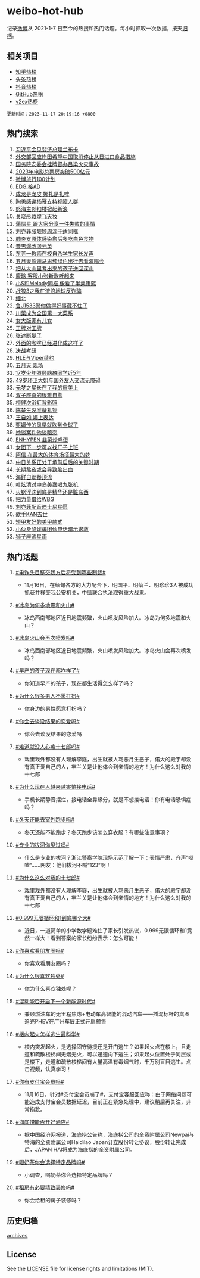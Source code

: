 # weibo-hot-hub

记录[微博](https://www.weibo.com)从 2021-1-7 日至今的热搜和热门话题。每小时抓取一次数据，按天[归档](archives)。

## 相关项目

- [知乎热榜](https://github.com/lonnyzhang423/zhihu-hot-hub)
- [头条热榜](https://github.com/lonnyzhang423/toutiao-hot-hub)
- [抖音热榜](https://github.com/lonnyzhang423/douyin-hot-hub)
- [GitHub热榜](https://github.com/lonnyzhang423/github-hot-hub)
- [v2ex热榜](https://github.com/lonnyzhang423/v2ex-hot-hub)


`更新时间：2023-11-17 20:19:16 +0800`

## 热门搜索

1. [习近平会见斐济总理兰布卡](https://m.weibo.cn/search?containerid=100103type%3D1%26t%3D10%26q%3D%23%E4%B9%A0%E8%BF%91%E5%B9%B3%E4%BC%9A%E8%A7%81%E6%96%90%E6%B5%8E%E6%80%BB%E7%90%86%E5%85%B0%E5%B8%83%E5%8D%A1%23&stream_entry_id=51&isnewpage=1&extparam=seat%3D1%26pos%3D0%26c_type%3D51%26filter_type%3Drealtimehot%26cate%3D10103%26q%3D%2523%25E4%25B9%25A0%25E8%25BF%2591%25E5%25B9%25B3%25E4%25BC%259A%25E8%25A7%2581%25E6%2596%2590%25E6%25B5%258E%25E6%2580%25BB%25E7%2590%2586%25E5%2585%25B0%25E5%25B8%2583%25E5%258D%25A1%2523%26dgr%3D0%26stream_entry_id%3D51%26display_time%3D1700223554%26pre_seqid%3D17002235546630138718)
1. [外交部回应岸田希望中国取消停止从日进口食品措施](https://m.weibo.cn/search?containerid=100103type%3D1%26t%3D10%26q%3D%23%E5%A4%96%E4%BA%A4%E9%83%A8%E5%9B%9E%E5%BA%94%E5%B2%B8%E7%94%B0%E5%B8%8C%E6%9C%9B%E4%B8%AD%E5%9B%BD%E5%8F%96%E6%B6%88%E5%81%9C%E6%AD%A2%E4%BB%8E%E6%97%A5%E8%BF%9B%E5%8F%A3%E9%A3%9F%E5%93%81%E6%8E%AA%E6%96%BD%23&stream_entry_id=31&isnewpage=1&extparam=seat%3D1%26band_rank%3D1%26pos%3D0%26realpos%3D1%26flag%3D2%26filter_type%3Drealtimehot%26c_type%3D31%26lcate%3D5001%26cate%3D5001%26q%3D%2523%25E5%25A4%2596%25E4%25BA%25A4%25E9%2583%25A8%25E5%259B%259E%25E5%25BA%2594%25E5%25B2%25B8%25E7%2594%25B0%25E5%25B8%258C%25E6%259C%259B%25E4%25B8%25AD%25E5%259B%25BD%25E5%258F%2596%25E6%25B6%2588%25E5%2581%259C%25E6%25AD%25A2%25E4%25BB%258E%25E6%2597%25A5%25E8%25BF%259B%25E5%258F%25A3%25E9%25A3%259F%25E5%2593%2581%25E6%258E%25AA%25E6%2596%25BD%2523%26dgr%3D0%26stream_entry_id%3D31%26display_time%3D1700223554%26pre_seqid%3D17002235546630138718)
1. [国务院安委会挂牌督办吕梁火灾事故](https://m.weibo.cn/search?containerid=100103type%3D1%26t%3D10%26q%3D%23%E5%9B%BD%E5%8A%A1%E9%99%A2%E5%AE%89%E5%A7%94%E4%BC%9A%E6%8C%82%E7%89%8C%E7%9D%A3%E5%8A%9E%E5%90%95%E6%A2%81%E7%81%AB%E7%81%BE%E4%BA%8B%E6%95%85%23&stream_entry_id=31&isnewpage=1&extparam=seat%3D1%26band_rank%3D2%26pos%3D1%26realpos%3D2%26flag%3D1%26filter_type%3Drealtimehot%26c_type%3D31%26lcate%3D5001%26cate%3D5001%26q%3D%2523%25E5%259B%25BD%25E5%258A%25A1%25E9%2599%25A2%25E5%25AE%2589%25E5%25A7%2594%25E4%25BC%259A%25E6%258C%2582%25E7%2589%258C%25E7%259D%25A3%25E5%258A%259E%25E5%2590%2595%25E6%25A2%2581%25E7%2581%25AB%25E7%2581%25BE%25E4%25BA%258B%25E6%2595%2585%2523%26dgr%3D0%26stream_entry_id%3D31%26display_time%3D1700223554%26pre_seqid%3D17002235546630138718)
1. [2023年电影总票房突破500亿元](https://m.weibo.cn/search?containerid=100103type%3D1%26t%3D10%26q%3D%232023%E5%B9%B4%E7%94%B5%E5%BD%B1%E6%80%BB%E7%A5%A8%E6%88%BF%E7%AA%81%E7%A0%B4500%E4%BA%BF%E5%85%83%23&stream_entry_id=31&isnewpage=1&extparam=seat%3D1%26band_rank%3D3%26pos%3D2%26realpos%3D3%26flag%3D0%26filter_type%3Drealtimehot%26c_type%3D31%26lcate%3D5001%26cate%3D5001%26q%3D%25232023%25E5%25B9%25B4%25E7%2594%25B5%25E5%25BD%25B1%25E6%2580%25BB%25E7%25A5%25A8%25E6%2588%25BF%25E7%25AA%2581%25E7%25A0%25B4500%25E4%25BA%25BF%25E5%2585%2583%2523%26dgr%3D0%26stream_entry_id%3D31%26display_time%3D1700223554%26pre_seqid%3D17002235546630138718)
1. [微博旅行100计划](https://m.weibo.cn/search?containerid=100103type%3D1%26t%3D10%26q%3D%23%E5%BE%AE%E5%8D%9A%E6%97%85%E8%A1%8C100%E8%AE%A1%E5%88%92%23&stream_entry_id=31&isnewpage=1&extparam=seat%3D1%26adid%3D211927%26band_rank%3D4%26pos%3D3%26is_ad_pos%3D1%26lcate%3D5001%26c_type%3D31%26filter_type%3Drealtimehot%26cate%3D5001%26q%3D%2523%25E5%25BE%25AE%25E5%258D%259A%25E6%2597%2585%25E8%25A1%258C100%25E8%25AE%25A1%25E5%2588%2592%2523%26dgr%3D0%26stream_entry_id%3D31%26display_time%3D1700223554%26pre_seqid%3D17002235546630138718)
1. [EDG 接AD](https://m.weibo.cn/search?containerid=100103type%3D1%26t%3D10%26q%3DEDG+%E6%8E%A5AD&stream_entry_id=31&isnewpage=1&extparam=seat%3D1%26band_rank%3D4%26pos%3D4%26realpos%3D4%26flag%3D1%26filter_type%3Drealtimehot%26c_type%3D31%26lcate%3D5001%26cate%3D5001%26q%3DEDG%2520%25E6%258E%25A5AD%26dgr%3D0%26stream_entry_id%3D31%26display_time%3D1700223554%26pre_seqid%3D17002235546630138718)
1. [成龙是龙皮 娜扎是扎啤](https://m.weibo.cn/search?containerid=100103type%3D1%26t%3D10%26q%3D%E6%88%90%E9%BE%99%E6%98%AF%E9%BE%99%E7%9A%AE+%E5%A8%9C%E6%89%8E%E6%98%AF%E6%89%8E%E5%95%A4&stream_entry_id=31&isnewpage=1&extparam=seat%3D1%26band_rank%3D5%26pos%3D5%26realpos%3D5%26flag%3D1%26filter_type%3Drealtimehot%26c_type%3D31%26lcate%3D5001%26cate%3D5001%26q%3D%25E6%2588%2590%25E9%25BE%2599%25E6%2598%25AF%25E9%25BE%2599%25E7%259A%25AE%2520%25E5%25A8%259C%25E6%2589%258E%25E6%2598%25AF%25E6%2589%258E%25E5%2595%25A4%26dgr%3D0%26stream_entry_id%3D31%26display_time%3D1700223554%26pre_seqid%3D17002235546630138718)
1. [陶勇感谢杨幂支持视障人群](https://m.weibo.cn/search?containerid=100103type%3D1%26t%3D10%26q%3D%23%E9%99%B6%E5%8B%87%E6%84%9F%E8%B0%A2%E6%9D%A8%E5%B9%82%E6%94%AF%E6%8C%81%E8%A7%86%E9%9A%9C%E4%BA%BA%E7%BE%A4%23&stream_entry_id=31&isnewpage=1&extparam=seat%3D1%26band_rank%3D6%26pos%3D6%26realpos%3D6%26flag%3D1%26filter_type%3Drealtimehot%26c_type%3D31%26lcate%3D5001%26cate%3D5001%26q%3D%2523%25E9%2599%25B6%25E5%258B%2587%25E6%2584%259F%25E8%25B0%25A2%25E6%259D%25A8%25E5%25B9%2582%25E6%2594%25AF%25E6%258C%2581%25E8%25A7%2586%25E9%259A%259C%25E4%25BA%25BA%25E7%25BE%25A4%2523%26dgr%3D0%26stream_entry_id%3D31%26display_time%3D1700223554%26pre_seqid%3D17002235546630138718)
1. [怒海主创扫楼掀起新浪](https://m.weibo.cn/search?containerid=100103type%3D1%26t%3D10%26q%3D%23%E6%80%92%E6%B5%B7%E4%B8%BB%E5%88%9B%E6%89%AB%E6%A5%BC%E6%8E%80%E8%B5%B7%E6%96%B0%E6%B5%AA%23&stream_entry_id=31&isnewpage=1&extparam=seat%3D1%26adid%3D211814%26band_rank%3D7%26pos%3D7%26is_ad_pos%3D1%26lcate%3D5001%26c_type%3D31%26filter_type%3Drealtimehot%26cate%3D5001%26q%3D%2523%25E6%2580%2592%25E6%25B5%25B7%25E4%25B8%25BB%25E5%2588%259B%25E6%2589%25AB%25E6%25A5%25BC%25E6%258E%2580%25E8%25B5%25B7%25E6%2596%25B0%25E6%25B5%25AA%2523%26dgr%3D0%26stream_entry_id%3D31%26display_time%3D1700223554%26pre_seqid%3D17002235546630138718)
1. [关晓彤敦煌飞天妆](https://m.weibo.cn/search?containerid=100103type%3D1%26t%3D10%26q%3D%23%E5%85%B3%E6%99%93%E5%BD%A4%E6%95%A6%E7%85%8C%E9%A3%9E%E5%A4%A9%E5%A6%86%23&stream_entry_id=31&isnewpage=1&extparam=seat%3D1%26band_rank%3D7%26pos%3D8%26realpos%3D7%26flag%3D1%26filter_type%3Drealtimehot%26c_type%3D31%26lcate%3D5001%26cate%3D5001%26q%3D%2523%25E5%2585%25B3%25E6%2599%2593%25E5%25BD%25A4%25E6%2595%25A6%25E7%2585%258C%25E9%25A3%259E%25E5%25A4%25A9%25E5%25A6%2586%2523%26dgr%3D0%26stream_entry_id%3D31%26display_time%3D1700223554%26pre_seqid%3D17002235546630138718)
1. [蒲熠星 跟大家分享一件失败的事情](https://m.weibo.cn/search?containerid=100103type%3D1%26t%3D10%26q%3D%E8%92%B2%E7%86%A0%E6%98%9F+%E8%B7%9F%E5%A4%A7%E5%AE%B6%E5%88%86%E4%BA%AB%E4%B8%80%E4%BB%B6%E5%A4%B1%E8%B4%A5%E7%9A%84%E4%BA%8B%E6%83%85&stream_entry_id=31&isnewpage=1&extparam=seat%3D1%26band_rank%3D8%26pos%3D9%26realpos%3D8%26flag%3D0%26filter_type%3Drealtimehot%26c_type%3D31%26lcate%3D5001%26cate%3D5001%26q%3D%25E8%2592%25B2%25E7%2586%25A0%25E6%2598%259F%2520%25E8%25B7%259F%25E5%25A4%25A7%25E5%25AE%25B6%25E5%2588%2586%25E4%25BA%25AB%25E4%25B8%2580%25E4%25BB%25B6%25E5%25A4%25B1%25E8%25B4%25A5%25E7%259A%2584%25E4%25BA%258B%25E6%2583%2585%26dgr%3D0%26stream_entry_id%3D31%26display_time%3D1700223554%26pre_seqid%3D17002235546630138718)
1. [刘亦菲张靓颖周深于适同框](https://m.weibo.cn/search?containerid=100103type%3D1%26t%3D10%26q%3D%23%E5%88%98%E4%BA%A6%E8%8F%B2%E5%BC%A0%E9%9D%93%E9%A2%96%E5%91%A8%E6%B7%B1%E4%BA%8E%E9%80%82%E5%90%8C%E6%A1%86%23&stream_entry_id=31&isnewpage=1&extparam=seat%3D1%26band_rank%3D9%26pos%3D10%26realpos%3D9%26flag%3D1%26filter_type%3Drealtimehot%26c_type%3D31%26lcate%3D5001%26cate%3D5001%26q%3D%2523%25E5%2588%2598%25E4%25BA%25A6%25E8%258F%25B2%25E5%25BC%25A0%25E9%259D%2593%25E9%25A2%2596%25E5%2591%25A8%25E6%25B7%25B1%25E4%25BA%258E%25E9%2580%2582%25E5%2590%258C%25E6%25A1%2586%2523%26dgr%3D0%26stream_entry_id%3D31%26display_time%3D1700223554%26pre_seqid%3D17002235546630138718)
1. [肺炎支原体感染愈后多吃白色食物](https://m.weibo.cn/search?containerid=100103type%3D1%26t%3D10%26q%3D%23%E8%82%BA%E7%82%8E%E6%94%AF%E5%8E%9F%E4%BD%93%E6%84%9F%E6%9F%93%E6%84%88%E5%90%8E%E5%A4%9A%E5%90%83%E7%99%BD%E8%89%B2%E9%A3%9F%E7%89%A9%23&stream_entry_id=31&isnewpage=1&extparam=seat%3D1%26band_rank%3D10%26pos%3D11%26realpos%3D10%26flag%3D0%26filter_type%3Drealtimehot%26c_type%3D31%26lcate%3D5001%26cate%3D5001%26q%3D%2523%25E8%2582%25BA%25E7%2582%258E%25E6%2594%25AF%25E5%258E%259F%25E4%25BD%2593%25E6%2584%259F%25E6%259F%2593%25E6%2584%2588%25E5%2590%258E%25E5%25A4%259A%25E5%2590%2583%25E7%2599%25BD%25E8%2589%25B2%25E9%25A3%259F%25E7%2589%25A9%2523%26dgr%3D0%26stream_entry_id%3D31%26display_time%3D1700223554%26pre_seqid%3D17002235546630138718)
1. [普男爆改张元英](https://m.weibo.cn/search?containerid=100103type%3D1%26t%3D10%26q%3D%23%E6%99%AE%E7%94%B7%E7%88%86%E6%94%B9%E5%BC%A0%E5%85%83%E8%8B%B1%23&stream_entry_id=31&isnewpage=1&extparam=seat%3D1%26band_rank%3D11%26pos%3D12%26realpos%3D11%26flag%3D1%26filter_type%3Drealtimehot%26c_type%3D31%26lcate%3D5001%26cate%3D5001%26q%3D%2523%25E6%2599%25AE%25E7%2594%25B7%25E7%2588%2586%25E6%2594%25B9%25E5%25BC%25A0%25E5%2585%2583%25E8%258B%25B1%2523%26dgr%3D0%26stream_entry_id%3D31%26display_time%3D1700223554%26pre_seqid%3D17002235546630138718)
1. [东莞一教师在校自杀学生家长发声](https://m.weibo.cn/search?containerid=100103type%3D1%26t%3D10%26q%3D%23%E4%B8%9C%E8%8E%9E%E4%B8%80%E6%95%99%E5%B8%88%E5%9C%A8%E6%A0%A1%E8%87%AA%E6%9D%80%E5%AD%A6%E7%94%9F%E5%AE%B6%E9%95%BF%E5%8F%91%E5%A3%B0%23&stream_entry_id=31&isnewpage=1&extparam=seat%3D1%26band_rank%3D12%26pos%3D13%26realpos%3D12%26flag%3D1%26filter_type%3Drealtimehot%26c_type%3D31%26lcate%3D5001%26cate%3D5001%26q%3D%2523%25E4%25B8%259C%25E8%258E%259E%25E4%25B8%2580%25E6%2595%2599%25E5%25B8%2588%25E5%259C%25A8%25E6%25A0%25A1%25E8%2587%25AA%25E6%259D%2580%25E5%25AD%25A6%25E7%2594%259F%25E5%25AE%25B6%25E9%2595%25BF%25E5%258F%2591%25E5%25A3%25B0%2523%26dgr%3D0%26stream_entry_id%3D31%26display_time%3D1700223554%26pre_seqid%3D17002235546630138718)
1. [五月天感谢马思纯绿色出行去看演唱会](https://m.weibo.cn/search?containerid=100103type%3D1%26t%3D10%26q%3D%23%E4%BA%94%E6%9C%88%E5%A4%A9%E6%84%9F%E8%B0%A2%E9%A9%AC%E6%80%9D%E7%BA%AF%E7%BB%BF%E8%89%B2%E5%87%BA%E8%A1%8C%E5%8E%BB%E7%9C%8B%E6%BC%94%E5%94%B1%E4%BC%9A%23&stream_entry_id=31&isnewpage=1&extparam=seat%3D1%26band_rank%3D13%26pos%3D14%26realpos%3D13%26flag%3D1%26filter_type%3Drealtimehot%26c_type%3D31%26lcate%3D5001%26cate%3D5001%26q%3D%2523%25E4%25BA%2594%25E6%259C%2588%25E5%25A4%25A9%25E6%2584%259F%25E8%25B0%25A2%25E9%25A9%25AC%25E6%2580%259D%25E7%25BA%25AF%25E7%25BB%25BF%25E8%2589%25B2%25E5%2587%25BA%25E8%25A1%258C%25E5%258E%25BB%25E7%259C%258B%25E6%25BC%2594%25E5%2594%25B1%25E4%25BC%259A%2523%26dgr%3D0%26stream_entry_id%3D31%26display_time%3D1700223554%26pre_seqid%3D17002235546630138718)
1. [把从大山里考出来的孩子送回深山](https://m.weibo.cn/search?containerid=100103type%3D1%26t%3D10%26q%3D%E6%8A%8A%E4%BB%8E%E5%A4%A7%E5%B1%B1%E9%87%8C%E8%80%83%E5%87%BA%E6%9D%A5%E7%9A%84%E5%AD%A9%E5%AD%90%E9%80%81%E5%9B%9E%E6%B7%B1%E5%B1%B1&stream_entry_id=31&isnewpage=1&extparam=seat%3D1%26band_rank%3D14%26pos%3D15%26realpos%3D14%26flag%3D1%26filter_type%3Drealtimehot%26c_type%3D31%26lcate%3D5001%26cate%3D5001%26q%3D%25E6%258A%258A%25E4%25BB%258E%25E5%25A4%25A7%25E5%25B1%25B1%25E9%2587%258C%25E8%2580%2583%25E5%2587%25BA%25E6%259D%25A5%25E7%259A%2584%25E5%25AD%25A9%25E5%25AD%2590%25E9%2580%2581%25E5%259B%259E%25E6%25B7%25B1%25E5%25B1%25B1%26dgr%3D0%26stream_entry_id%3D31%26display_time%3D1700223554%26pre_seqid%3D17002235546630138718)
1. [鹿晗 客服小张新歌听起来](https://m.weibo.cn/search?containerid=100103type%3D1%26t%3D10%26q%3D%E9%B9%BF%E6%99%97+%E5%AE%A2%E6%9C%8D%E5%B0%8F%E5%BC%A0%E6%96%B0%E6%AD%8C%E5%90%AC%E8%B5%B7%E6%9D%A5&stream_entry_id=31&isnewpage=1&extparam=seat%3D1%26band_rank%3D15%26pos%3D16%26realpos%3D15%26flag%3D1%26filter_type%3Drealtimehot%26c_type%3D31%26lcate%3D5001%26cate%3D5001%26q%3D%25E9%25B9%25BF%25E6%2599%2597%2520%25E5%25AE%25A2%25E6%259C%258D%25E5%25B0%258F%25E5%25BC%25A0%25E6%2596%25B0%25E6%25AD%258C%25E5%2590%25AC%25E8%25B5%25B7%25E6%259D%25A5%26dgr%3D0%26stream_entry_id%3D31%26display_time%3D1700223554%26pre_seqid%3D17002235546630138718)
1. [小S和Melody同框 像看了半集康熙](https://m.weibo.cn/search?containerid=100103type%3D1%26t%3D10%26q%3D%E5%B0%8FS%E5%92%8CMelody%E5%90%8C%E6%A1%86+%E5%83%8F%E7%9C%8B%E4%BA%86%E5%8D%8A%E9%9B%86%E5%BA%B7%E7%86%99&stream_entry_id=31&isnewpage=1&extparam=seat%3D1%26band_rank%3D16%26pos%3D17%26realpos%3D16%26flag%3D2%26filter_type%3Drealtimehot%26c_type%3D31%26lcate%3D5001%26cate%3D5001%26q%3D%25E5%25B0%258FS%25E5%2592%258CMelody%25E5%2590%258C%25E6%25A1%2586%2520%25E5%2583%258F%25E7%259C%258B%25E4%25BA%2586%25E5%258D%258A%25E9%259B%2586%25E5%25BA%25B7%25E7%2586%2599%26dgr%3D0%26stream_entry_id%3D31%26display_time%3D1700223554%26pre_seqid%3D17002235546630138718)
1. [战狼3之我在流浪地球反诈骗](https://m.weibo.cn/search?containerid=100103type%3D1%26t%3D10%26q%3D%E6%88%98%E7%8B%BC3%E4%B9%8B%E6%88%91%E5%9C%A8%E6%B5%81%E6%B5%AA%E5%9C%B0%E7%90%83%E5%8F%8D%E8%AF%88%E9%AA%97&stream_entry_id=31&isnewpage=1&extparam=seat%3D1%26band_rank%3D17%26pos%3D18%26realpos%3D17%26flag%3D1%26filter_type%3Drealtimehot%26c_type%3D31%26lcate%3D5001%26cate%3D5001%26q%3D%25E6%2588%2598%25E7%258B%25BC3%25E4%25B9%258B%25E6%2588%2591%25E5%259C%25A8%25E6%25B5%2581%25E6%25B5%25AA%25E5%259C%25B0%25E7%2590%2583%25E5%258F%258D%25E8%25AF%2588%25E9%25AA%2597%26dgr%3D0%26stream_entry_id%3D31%26display_time%3D1700223554%26pre_seqid%3D17002235546630138718)
1. [缅北](https://m.weibo.cn/search?containerid=100103type%3D1%26t%3D10%26q%3D%E7%BC%85%E5%8C%97&stream_entry_id=31&isnewpage=1&extparam=seat%3D1%26band_rank%3D18%26pos%3D19%26realpos%3D18%26flag%3D1%26filter_type%3Drealtimehot%26c_type%3D31%26lcate%3D5001%26cate%3D5001%26q%3D%25E7%25BC%2585%25E5%258C%2597%26dgr%3D0%26stream_entry_id%3D31%26display_time%3D1700223554%26pre_seqid%3D17002235546630138718)
1. [鲁J1533警你做得好事藏不住了](https://m.weibo.cn/search?containerid=100103type%3D1%26t%3D10%26q%3D%23%E9%B2%81J1533%E8%AD%A6%E4%BD%A0%E5%81%9A%E5%BE%97%E5%A5%BD%E4%BA%8B%E8%97%8F%E4%B8%8D%E4%BD%8F%E4%BA%86%23&stream_entry_id=31&isnewpage=1&extparam=seat%3D1%26band_rank%3D19%26pos%3D20%26realpos%3D19%26flag%3D32768%26filter_type%3Drealtimehot%26c_type%3D31%26lcate%3D5001%26cate%3D5001%26q%3D%2523%25E9%25B2%2581J1533%25E8%25AD%25A6%25E4%25BD%25A0%25E5%2581%259A%25E5%25BE%2597%25E5%25A5%25BD%25E4%25BA%258B%25E8%2597%258F%25E4%25B8%258D%25E4%25BD%258F%25E4%25BA%2586%2523%26dgr%3D0%26stream_entry_id%3D31%26display_time%3D1700223554%26pre_seqid%3D17002235546630138718)
1. [川菜成为全国第一大菜系](https://m.weibo.cn/search?containerid=100103type%3D1%26t%3D10%26q%3D%23%E5%B7%9D%E8%8F%9C%E6%88%90%E4%B8%BA%E5%85%A8%E5%9B%BD%E7%AC%AC%E4%B8%80%E5%A4%A7%E8%8F%9C%E7%B3%BB%23&stream_entry_id=31&isnewpage=1&extparam=seat%3D1%26band_rank%3D20%26pos%3D21%26realpos%3D20%26flag%3D0%26filter_type%3Drealtimehot%26c_type%3D31%26lcate%3D5001%26cate%3D5001%26q%3D%2523%25E5%25B7%259D%25E8%258F%259C%25E6%2588%2590%25E4%25B8%25BA%25E5%2585%25A8%25E5%259B%25BD%25E7%25AC%25AC%25E4%25B8%2580%25E5%25A4%25A7%25E8%258F%259C%25E7%25B3%25BB%2523%26dgr%3D0%26stream_entry_id%3D31%26display_time%3D1700223554%26pre_seqid%3D17002235546630138718)
1. [女大版家有儿女](https://m.weibo.cn/search?containerid=100103type%3D1%26t%3D10%26q%3D%23%E5%A5%B3%E5%A4%A7%E7%89%88%E5%AE%B6%E6%9C%89%E5%84%BF%E5%A5%B3%23&stream_entry_id=31&isnewpage=1&extparam=seat%3D1%26band_rank%3D21%26pos%3D22%26realpos%3D21%26flag%3D0%26filter_type%3Drealtimehot%26c_type%3D31%26lcate%3D5001%26cate%3D5001%26q%3D%2523%25E5%25A5%25B3%25E5%25A4%25A7%25E7%2589%2588%25E5%25AE%25B6%25E6%259C%2589%25E5%2584%25BF%25E5%25A5%25B3%2523%26dgr%3D0%26stream_entry_id%3D31%26display_time%3D1700223554%26pre_seqid%3D17002235546630138718)
1. [王牌对王牌](https://m.weibo.cn/search?containerid=100103type%3D1%26t%3D10%26q%3D%E7%8E%8B%E7%89%8C%E5%AF%B9%E7%8E%8B%E7%89%8C&stream_entry_id=31&isnewpage=1&extparam=seat%3D1%26band_rank%3D22%26pos%3D23%26realpos%3D22%26flag%3D1%26filter_type%3Drealtimehot%26c_type%3D31%26lcate%3D5001%26cate%3D5001%26q%3D%25E7%258E%258B%25E7%2589%258C%25E5%25AF%25B9%25E7%258E%258B%25E7%2589%258C%26dgr%3D0%26stream_entry_id%3D31%26display_time%3D1700223554%26pre_seqid%3D17002235546630138718)
1. [张遮断腿了](https://m.weibo.cn/search?containerid=100103type%3D1%26t%3D10%26q%3D%23%E5%BC%A0%E9%81%AE%E6%96%AD%E8%85%BF%E4%BA%86%23&stream_entry_id=31&isnewpage=1&extparam=seat%3D1%26band_rank%3D23%26pos%3D24%26realpos%3D23%26flag%3D0%26filter_type%3Drealtimehot%26c_type%3D31%26lcate%3D5001%26cate%3D5001%26q%3D%2523%25E5%25BC%25A0%25E9%2581%25AE%25E6%2596%25AD%25E8%2585%25BF%25E4%25BA%2586%2523%26dgr%3D0%26stream_entry_id%3D31%26display_time%3D1700223554%26pre_seqid%3D17002235546630138718)
1. [外面的咖啡已经进化成这样了](https://m.weibo.cn/search?containerid=100103type%3D1%26t%3D10%26q%3D%23%E5%A4%96%E9%9D%A2%E7%9A%84%E5%92%96%E5%95%A1%E5%B7%B2%E7%BB%8F%E8%BF%9B%E5%8C%96%E6%88%90%E8%BF%99%E6%A0%B7%E4%BA%86%23&stream_entry_id=31&isnewpage=1&extparam=seat%3D1%26band_rank%3D24%26pos%3D25%26realpos%3D24%26flag%3D1%26filter_type%3Drealtimehot%26c_type%3D31%26lcate%3D5001%26cate%3D5001%26q%3D%2523%25E5%25A4%2596%25E9%259D%25A2%25E7%259A%2584%25E5%2592%2596%25E5%2595%25A1%25E5%25B7%25B2%25E7%25BB%258F%25E8%25BF%259B%25E5%258C%2596%25E6%2588%2590%25E8%25BF%2599%25E6%25A0%25B7%25E4%25BA%2586%2523%26dgr%3D0%26stream_entry_id%3D31%26display_time%3D1700223554%26pre_seqid%3D17002235546630138718)
1. [决战考研](https://m.weibo.cn/search?containerid=100103type%3D1%26t%3D10%26q%3D%E5%86%B3%E6%88%98%E8%80%83%E7%A0%94&stream_entry_id=31&isnewpage=1&extparam=seat%3D1%26band_rank%3D25%26pos%3D26%26realpos%3D25%26flag%3D1%26filter_type%3Drealtimehot%26c_type%3D31%26lcate%3D5001%26cate%3D5001%26q%3D%25E5%2586%25B3%25E6%2588%2598%25E8%2580%2583%25E7%25A0%2594%26dgr%3D0%26stream_entry_id%3D31%26display_time%3D1700223554%26pre_seqid%3D17002235546630138718)
1. [HLE与Viper续约](https://m.weibo.cn/search?containerid=100103type%3D1%26t%3D10%26q%3D%23HLE%E4%B8%8EViper%E7%BB%AD%E7%BA%A6%23&stream_entry_id=31&isnewpage=1&extparam=seat%3D1%26band_rank%3D26%26pos%3D27%26realpos%3D26%26flag%3D1%26filter_type%3Drealtimehot%26c_type%3D31%26lcate%3D5001%26cate%3D5001%26q%3D%2523HLE%25E4%25B8%258EViper%25E7%25BB%25AD%25E7%25BA%25A6%2523%26dgr%3D0%26stream_entry_id%3D31%26display_time%3D1700223554%26pre_seqid%3D17002235546630138718)
1. [五月天 现场](https://m.weibo.cn/search?containerid=100103type%3D1%26t%3D10%26q%3D%E4%BA%94%E6%9C%88%E5%A4%A9+%E7%8E%B0%E5%9C%BA&stream_entry_id=31&isnewpage=1&extparam=seat%3D1%26band_rank%3D27%26pos%3D28%26realpos%3D27%26flag%3D1%26filter_type%3Drealtimehot%26c_type%3D31%26lcate%3D5001%26cate%3D5001%26q%3D%25E4%25BA%2594%25E6%259C%2588%25E5%25A4%25A9%2520%25E7%258E%25B0%25E5%259C%25BA%26dgr%3D0%26stream_entry_id%3D31%26display_time%3D1700223554%26pre_seqid%3D17002235546630138718)
1. [17岁少年照顾脑瘫同学近5年](https://m.weibo.cn/search?containerid=100103type%3D1%26t%3D10%26q%3D%2317%E5%B2%81%E5%B0%91%E5%B9%B4%E7%85%A7%E9%A1%BE%E8%84%91%E7%98%AB%E5%90%8C%E5%AD%A6%E8%BF%915%E5%B9%B4%23&stream_entry_id=31&isnewpage=1&extparam=seat%3D1%26band_rank%3D28%26pos%3D29%26realpos%3D28%26flag%3D32768%26filter_type%3Drealtimehot%26c_type%3D31%26lcate%3D5001%26cate%3D5001%26q%3D%252317%25E5%25B2%2581%25E5%25B0%2591%25E5%25B9%25B4%25E7%2585%25A7%25E9%25A1%25BE%25E8%2584%2591%25E7%2598%25AB%25E5%2590%258C%25E5%25AD%25A6%25E8%25BF%25915%25E5%25B9%25B4%2523%26dgr%3D0%26stream_entry_id%3D31%26display_time%3D1700223554%26pre_seqid%3D17002235546630138718)
1. [49岁环卫大姐与国外友人交流无障碍](https://m.weibo.cn/search?containerid=100103type%3D1%26t%3D10%26q%3D%2349%E5%B2%81%E7%8E%AF%E5%8D%AB%E5%A4%A7%E5%A7%90%E4%B8%8E%E5%9B%BD%E5%A4%96%E5%8F%8B%E4%BA%BA%E4%BA%A4%E6%B5%81%E6%97%A0%E9%9A%9C%E7%A2%8D%23&stream_entry_id=31&isnewpage=1&extparam=seat%3D1%26band_rank%3D29%26pos%3D30%26realpos%3D29%26flag%3D32768%26filter_type%3Drealtimehot%26c_type%3D31%26lcate%3D5001%26cate%3D5001%26q%3D%252349%25E5%25B2%2581%25E7%258E%25AF%25E5%258D%25AB%25E5%25A4%25A7%25E5%25A7%2590%25E4%25B8%258E%25E5%259B%25BD%25E5%25A4%2596%25E5%258F%258B%25E4%25BA%25BA%25E4%25BA%25A4%25E6%25B5%2581%25E6%2597%25A0%25E9%259A%259C%25E7%25A2%258D%2523%26dgr%3D0%26stream_entry_id%3D31%26display_time%3D1700223554%26pre_seqid%3D17002235546630138718)
1. [元梦之星长在了我的审美上](https://m.weibo.cn/search?containerid=100103type%3D1%26t%3D10%26q%3D%23%E5%85%83%E6%A2%A6%E4%B9%8B%E6%98%9F%E9%95%BF%E5%9C%A8%E4%BA%86%E6%88%91%E7%9A%84%E5%AE%A1%E7%BE%8E%E4%B8%8A%23&stream_entry_id=31&isnewpage=1&extparam=seat%3D1%26adid%3D211945%26band_rank%3D30%26pos%3D31%26realpos%3D30%26flag%3D0%26filter_type%3Drealtimehot%26c_type%3D31%26lcate%3D5001%26cate%3D5001%26q%3D%2523%25E5%2585%2583%25E6%25A2%25A6%25E4%25B9%258B%25E6%2598%259F%25E9%2595%25BF%25E5%259C%25A8%25E4%25BA%2586%25E6%2588%2591%25E7%259A%2584%25E5%25AE%25A1%25E7%25BE%258E%25E4%25B8%258A%2523%26dgr%3D0%26stream_entry_id%3D31%26display_time%3D1700223554%26pre_seqid%3D17002235546630138718)
1. [双子座真的很难自愈](https://m.weibo.cn/search?containerid=100103type%3D1%26t%3D10%26q%3D%E5%8F%8C%E5%AD%90%E5%BA%A7%E7%9C%9F%E7%9A%84%E5%BE%88%E9%9A%BE%E8%87%AA%E6%84%88&stream_entry_id=31&isnewpage=1&extparam=seat%3D1%26band_rank%3D31%26pos%3D32%26realpos%3D31%26flag%3D1%26filter_type%3Drealtimehot%26c_type%3D31%26lcate%3D5001%26cate%3D5001%26q%3D%25E5%258F%258C%25E5%25AD%2590%25E5%25BA%25A7%25E7%259C%259F%25E7%259A%2584%25E5%25BE%2588%25E9%259A%25BE%25E8%2587%25AA%25E6%2584%2588%26dgr%3D0%26stream_entry_id%3D31%26display_time%3D1700223554%26pre_seqid%3D17002235546630138718)
1. [檀健次浴缸背影照](https://m.weibo.cn/search?containerid=100103type%3D1%26t%3D10%26q%3D%23%E6%AA%80%E5%81%A5%E6%AC%A1%E6%B5%B4%E7%BC%B8%E8%83%8C%E5%BD%B1%E7%85%A7%23&stream_entry_id=31&isnewpage=1&extparam=seat%3D1%26band_rank%3D32%26pos%3D33%26realpos%3D32%26flag%3D1%26filter_type%3Drealtimehot%26c_type%3D31%26lcate%3D5001%26cate%3D5001%26q%3D%2523%25E6%25AA%2580%25E5%2581%25A5%25E6%25AC%25A1%25E6%25B5%25B4%25E7%25BC%25B8%25E8%2583%258C%25E5%25BD%25B1%25E7%2585%25A7%2523%26dgr%3D0%26stream_entry_id%3D31%26display_time%3D1700223554%26pre_seqid%3D17002235546630138718)
1. [陈楚生没准备礼物](https://m.weibo.cn/search?containerid=100103type%3D1%26t%3D10%26q%3D%23%E9%99%88%E6%A5%9A%E7%94%9F%E6%B2%A1%E5%87%86%E5%A4%87%E7%A4%BC%E7%89%A9%23&stream_entry_id=31&isnewpage=1&extparam=seat%3D1%26band_rank%3D33%26pos%3D34%26realpos%3D33%26flag%3D1%26filter_type%3Drealtimehot%26c_type%3D31%26lcate%3D5001%26cate%3D5001%26q%3D%2523%25E9%2599%2588%25E6%25A5%259A%25E7%2594%259F%25E6%25B2%25A1%25E5%2587%2586%25E5%25A4%2587%25E7%25A4%25BC%25E7%2589%25A9%2523%26dgr%3D0%26stream_entry_id%3D31%26display_time%3D1700223554%26pre_seqid%3D17002235546630138718)
1. [王自如 媚上表达](https://m.weibo.cn/search?containerid=100103type%3D1%26t%3D10%26q%3D%E7%8E%8B%E8%87%AA%E5%A6%82+%E5%AA%9A%E4%B8%8A%E8%A1%A8%E8%BE%BE&stream_entry_id=31&isnewpage=1&extparam=seat%3D1%26band_rank%3D34%26pos%3D35%26realpos%3D34%26flag%3D1%26filter_type%3Drealtimehot%26c_type%3D31%26lcate%3D5001%26cate%3D5001%26q%3D%25E7%258E%258B%25E8%2587%25AA%25E5%25A6%2582%2520%25E5%25AA%259A%25E4%25B8%258A%25E8%25A1%25A8%25E8%25BE%25BE%26dgr%3D0%26stream_entry_id%3D31%26display_time%3D1700223554%26pre_seqid%3D17002235546630138718)
1. [甄嬛传的风早就吹到全球了](https://m.weibo.cn/search?containerid=100103type%3D1%26t%3D10%26q%3D%23%E7%94%84%E5%AC%9B%E4%BC%A0%E7%9A%84%E9%A3%8E%E6%97%A9%E5%B0%B1%E5%90%B9%E5%88%B0%E5%85%A8%E7%90%83%E4%BA%86%23&stream_entry_id=31&isnewpage=1&extparam=seat%3D1%26band_rank%3D35%26pos%3D36%26realpos%3D35%26flag%3D1%26filter_type%3Drealtimehot%26c_type%3D31%26lcate%3D5001%26cate%3D5001%26q%3D%2523%25E7%2594%2584%25E5%25AC%259B%25E4%25BC%25A0%25E7%259A%2584%25E9%25A3%258E%25E6%2597%25A9%25E5%25B0%25B1%25E5%2590%25B9%25E5%2588%25B0%25E5%2585%25A8%25E7%2590%2583%25E4%25BA%2586%2523%26dgr%3D0%26stream_entry_id%3D31%26display_time%3D1700223554%26pre_seqid%3D17002235546630138718)
1. [她谈案件他谈暗恋](https://m.weibo.cn/search?containerid=100103type%3D1%26t%3D10%26q%3D%23%E5%A5%B9%E8%B0%88%E6%A1%88%E4%BB%B6%E4%BB%96%E8%B0%88%E6%9A%97%E6%81%8B%23&stream_entry_id=31&isnewpage=1&extparam=seat%3D1%26band_rank%3D36%26pos%3D37%26realpos%3D36%26flag%3D1%26filter_type%3Drealtimehot%26c_type%3D31%26lcate%3D5001%26cate%3D5001%26q%3D%2523%25E5%25A5%25B9%25E8%25B0%2588%25E6%25A1%2588%25E4%25BB%25B6%25E4%25BB%2596%25E8%25B0%2588%25E6%259A%2597%25E6%2581%258B%2523%26dgr%3D0%26stream_entry_id%3D31%26display_time%3D1700223554%26pre_seqid%3D17002235546630138718)
1. [ENHYPEN 韭菜炒鸡蛋](https://m.weibo.cn/search?containerid=100103type%3D1%26t%3D10%26q%3DENHYPEN+%E9%9F%AD%E8%8F%9C%E7%82%92%E9%B8%A1%E8%9B%8B&stream_entry_id=31&isnewpage=1&extparam=seat%3D1%26band_rank%3D37%26pos%3D38%26realpos%3D37%26flag%3D1%26filter_type%3Drealtimehot%26c_type%3D31%26lcate%3D5001%26cate%3D5001%26q%3DENHYPEN%2520%25E9%259F%25AD%25E8%258F%259C%25E7%2582%2592%25E9%25B8%25A1%25E8%259B%258B%26dgr%3D0%26stream_entry_id%3D31%26display_time%3D1700223554%26pre_seqid%3D17002235546630138718)
1. [女团下一步可以找厂子上班](https://m.weibo.cn/search?containerid=100103type%3D1%26t%3D10%26q%3D%E5%A5%B3%E5%9B%A2%E4%B8%8B%E4%B8%80%E6%AD%A5%E5%8F%AF%E4%BB%A5%E6%89%BE%E5%8E%82%E5%AD%90%E4%B8%8A%E7%8F%AD&stream_entry_id=31&isnewpage=1&extparam=seat%3D1%26band_rank%3D38%26pos%3D39%26realpos%3D38%26flag%3D1%26filter_type%3Drealtimehot%26c_type%3D31%26lcate%3D5001%26cate%3D5001%26q%3D%25E5%25A5%25B3%25E5%259B%25A2%25E4%25B8%258B%25E4%25B8%2580%25E6%25AD%25A5%25E5%258F%25AF%25E4%25BB%25A5%25E6%2589%25BE%25E5%258E%2582%25E5%25AD%2590%25E4%25B8%258A%25E7%258F%25AD%26dgr%3D0%26stream_entry_id%3D31%26display_time%3D1700223554%26pre_seqid%3D17002235546630138718)
1. [阿信 在最大的体育场搭最大的梦](https://m.weibo.cn/search?containerid=100103type%3D1%26t%3D10%26q%3D%E9%98%BF%E4%BF%A1+%E5%9C%A8%E6%9C%80%E5%A4%A7%E7%9A%84%E4%BD%93%E8%82%B2%E5%9C%BA%E6%90%AD%E6%9C%80%E5%A4%A7%E7%9A%84%E6%A2%A6&stream_entry_id=31&isnewpage=1&extparam=seat%3D1%26band_rank%3D39%26pos%3D40%26realpos%3D39%26flag%3D1%26filter_type%3Drealtimehot%26c_type%3D31%26lcate%3D5001%26cate%3D5001%26q%3D%25E9%2598%25BF%25E4%25BF%25A1%2520%25E5%259C%25A8%25E6%259C%2580%25E5%25A4%25A7%25E7%259A%2584%25E4%25BD%2593%25E8%2582%25B2%25E5%259C%25BA%25E6%2590%25AD%25E6%259C%2580%25E5%25A4%25A7%25E7%259A%2584%25E6%25A2%25A6%26dgr%3D0%26stream_entry_id%3D31%26display_time%3D1700223554%26pre_seqid%3D17002235546630138718)
1. [中日关系正处于承前启后的关键时期](https://m.weibo.cn/search?containerid=100103type%3D1%26t%3D10%26q%3D%23%E4%B8%AD%E6%97%A5%E5%85%B3%E7%B3%BB%E6%AD%A3%E5%A4%84%E4%BA%8E%E6%89%BF%E5%89%8D%E5%90%AF%E5%90%8E%E7%9A%84%E5%85%B3%E9%94%AE%E6%97%B6%E6%9C%9F%23&stream_entry_id=31&isnewpage=1&extparam=seat%3D1%26band_rank%3D40%26pos%3D41%26realpos%3D40%26flag%3D0%26filter_type%3Drealtimehot%26c_type%3D31%26lcate%3D5001%26cate%3D5001%26q%3D%2523%25E4%25B8%25AD%25E6%2597%25A5%25E5%2585%25B3%25E7%25B3%25BB%25E6%25AD%25A3%25E5%25A4%2584%25E4%25BA%258E%25E6%2589%25BF%25E5%2589%258D%25E5%2590%25AF%25E5%2590%258E%25E7%259A%2584%25E5%2585%25B3%25E9%2594%25AE%25E6%2597%25B6%25E6%259C%259F%2523%26dgr%3D0%26stream_entry_id%3D31%26display_time%3D1700223554%26pre_seqid%3D17002235546630138718)
1. [长期熬夜或会导致脑出血](https://m.weibo.cn/search?containerid=100103type%3D1%26t%3D10%26q%3D%23%E9%95%BF%E6%9C%9F%E7%86%AC%E5%A4%9C%E6%88%96%E4%BC%9A%E5%AF%BC%E8%87%B4%E8%84%91%E5%87%BA%E8%A1%80%23&stream_entry_id=31&isnewpage=1&extparam=seat%3D1%26band_rank%3D41%26pos%3D42%26realpos%3D41%26flag%3D0%26filter_type%3Drealtimehot%26c_type%3D31%26lcate%3D5001%26cate%3D5001%26q%3D%2523%25E9%2595%25BF%25E6%259C%259F%25E7%2586%25AC%25E5%25A4%259C%25E6%2588%2596%25E4%25BC%259A%25E5%25AF%25BC%25E8%2587%25B4%25E8%2584%2591%25E5%2587%25BA%25E8%25A1%2580%2523%26dgr%3D0%26stream_entry_id%3D31%26display_time%3D1700223554%26pre_seqid%3D17002235546630138718)
1. [海鲜自助餐顶流](https://m.weibo.cn/search?containerid=100103type%3D1%26t%3D10%26q%3D%E6%B5%B7%E9%B2%9C%E8%87%AA%E5%8A%A9%E9%A4%90%E9%A1%B6%E6%B5%81&stream_entry_id=31&isnewpage=1&extparam=seat%3D1%26band_rank%3D42%26pos%3D43%26realpos%3D42%26flag%3D1%26filter_type%3Drealtimehot%26c_type%3D31%26lcate%3D5001%26cate%3D5001%26q%3D%25E6%25B5%25B7%25E9%25B2%259C%25E8%2587%25AA%25E5%258A%25A9%25E9%25A4%2590%25E9%25A1%25B6%25E6%25B5%2581%26dgr%3D0%26stream_entry_id%3D31%26display_time%3D1700223554%26pre_seqid%3D17002235546630138718)
1. [叶炫清对中岛美嘉唱九张机](https://m.weibo.cn/search?containerid=100103type%3D1%26t%3D10%26q%3D%23%E5%8F%B6%E7%82%AB%E6%B8%85%E5%AF%B9%E4%B8%AD%E5%B2%9B%E7%BE%8E%E5%98%89%E5%94%B1%E4%B9%9D%E5%BC%A0%E6%9C%BA%23&stream_entry_id=31&isnewpage=1&extparam=seat%3D1%26band_rank%3D43%26pos%3D44%26realpos%3D43%26flag%3D1%26filter_type%3Drealtimehot%26c_type%3D31%26lcate%3D5001%26cate%3D5001%26q%3D%2523%25E5%258F%25B6%25E7%2582%25AB%25E6%25B8%2585%25E5%25AF%25B9%25E4%25B8%25AD%25E5%25B2%259B%25E7%25BE%258E%25E5%2598%2589%25E5%2594%25B1%25E4%25B9%259D%25E5%25BC%25A0%25E6%259C%25BA%2523%26dgr%3D0%26stream_entry_id%3D31%26display_time%3D1700223554%26pre_seqid%3D17002235546630138718)
1. [火锅浮沫到底是精华还是脏东西](https://m.weibo.cn/search?containerid=100103type%3D1%26t%3D10%26q%3D%23%E7%81%AB%E9%94%85%E6%B5%AE%E6%B2%AB%E5%88%B0%E5%BA%95%E6%98%AF%E7%B2%BE%E5%8D%8E%E8%BF%98%E6%98%AF%E8%84%8F%E4%B8%9C%E8%A5%BF%23&stream_entry_id=31&isnewpage=1&extparam=seat%3D1%26band_rank%3D44%26pos%3D45%26realpos%3D44%26flag%3D1%26filter_type%3Drealtimehot%26c_type%3D31%26lcate%3D5001%26cate%3D5001%26q%3D%2523%25E7%2581%25AB%25E9%2594%2585%25E6%25B5%25AE%25E6%25B2%25AB%25E5%2588%25B0%25E5%25BA%2595%25E6%2598%25AF%25E7%25B2%25BE%25E5%258D%258E%25E8%25BF%2598%25E6%2598%25AF%25E8%2584%258F%25E4%25B8%259C%25E8%25A5%25BF%2523%26dgr%3D0%26stream_entry_id%3D31%26display_time%3D1700223554%26pre_seqid%3D17002235546630138718)
1. [把力量借给WBG](https://m.weibo.cn/search?containerid=100103type%3D1%26t%3D10%26q%3D%23%E6%8A%8A%E5%8A%9B%E9%87%8F%E5%80%9F%E7%BB%99WBG%23&stream_entry_id=31&isnewpage=1&extparam=seat%3D1%26band_rank%3D45%26pos%3D46%26realpos%3D45%26flag%3D1%26filter_type%3Drealtimehot%26c_type%3D31%26lcate%3D5001%26cate%3D5001%26q%3D%2523%25E6%258A%258A%25E5%258A%259B%25E9%2587%258F%25E5%2580%259F%25E7%25BB%2599WBG%2523%26dgr%3D0%26stream_entry_id%3D31%26display_time%3D1700223554%26pre_seqid%3D17002235546630138718)
1. [刘亦菲配音迪士尼星愿](https://m.weibo.cn/search?containerid=100103type%3D1%26t%3D10%26q%3D%23%E5%88%98%E4%BA%A6%E8%8F%B2%E9%85%8D%E9%9F%B3%E8%BF%AA%E5%A3%AB%E5%B0%BC%E6%98%9F%E6%84%BF%23&stream_entry_id=31&isnewpage=1&extparam=seat%3D1%26band_rank%3D46%26pos%3D47%26realpos%3D46%26flag%3D0%26filter_type%3Drealtimehot%26c_type%3D31%26lcate%3D5001%26cate%3D5001%26q%3D%2523%25E5%2588%2598%25E4%25BA%25A6%25E8%258F%25B2%25E9%2585%258D%25E9%259F%25B3%25E8%25BF%25AA%25E5%25A3%25AB%25E5%25B0%25BC%25E6%2598%259F%25E6%2584%25BF%2523%26dgr%3D0%26stream_entry_id%3D31%26display_time%3D1700223554%26pre_seqid%3D17002235546630138718)
1. [歌手KAN去世](https://m.weibo.cn/search?containerid=100103type%3D1%26t%3D10%26q%3D%23%E6%AD%8C%E6%89%8BKAN%E5%8E%BB%E4%B8%96%23&stream_entry_id=31&isnewpage=1&extparam=seat%3D1%26band_rank%3D47%26pos%3D48%26realpos%3D47%26flag%3D1%26filter_type%3Drealtimehot%26c_type%3D31%26lcate%3D5001%26cate%3D5001%26q%3D%2523%25E6%25AD%258C%25E6%2589%258BKAN%25E5%258E%25BB%25E4%25B8%2596%2523%26dgr%3D0%26stream_entry_id%3D31%26display_time%3D1700223554%26pre_seqid%3D17002235546630138718)
1. [短甲友好的美甲款式](https://m.weibo.cn/search?containerid=100103type%3D1%26t%3D10%26q%3D%E7%9F%AD%E7%94%B2%E5%8F%8B%E5%A5%BD%E7%9A%84%E7%BE%8E%E7%94%B2%E6%AC%BE%E5%BC%8F&stream_entry_id=31&isnewpage=1&extparam=seat%3D1%26band_rank%3D48%26pos%3D49%26realpos%3D48%26flag%3D1%26filter_type%3Drealtimehot%26c_type%3D31%26lcate%3D5001%26cate%3D5001%26q%3D%25E7%259F%25AD%25E7%2594%25B2%25E5%258F%258B%25E5%25A5%25BD%25E7%259A%2584%25E7%25BE%258E%25E7%2594%25B2%25E6%25AC%25BE%25E5%25BC%258F%26dgr%3D0%26stream_entry_id%3D31%26display_time%3D1700223554%26pre_seqid%3D17002235546630138718)
1. [小伙身陷诈骗团伙电话暗示求救](https://m.weibo.cn/search?containerid=100103type%3D1%26t%3D10%26q%3D%23%E5%B0%8F%E4%BC%99%E8%BA%AB%E9%99%B7%E8%AF%88%E9%AA%97%E5%9B%A2%E4%BC%99%E7%94%B5%E8%AF%9D%E6%9A%97%E7%A4%BA%E6%B1%82%E6%95%91%23&stream_entry_id=31&isnewpage=1&extparam=seat%3D1%26band_rank%3D49%26pos%3D50%26realpos%3D49%26flag%3D1%26filter_type%3Drealtimehot%26c_type%3D31%26lcate%3D5001%26cate%3D5001%26q%3D%2523%25E5%25B0%258F%25E4%25BC%2599%25E8%25BA%25AB%25E9%2599%25B7%25E8%25AF%2588%25E9%25AA%2597%25E5%259B%25A2%25E4%25BC%2599%25E7%2594%25B5%25E8%25AF%259D%25E6%259A%2597%25E7%25A4%25BA%25E6%25B1%2582%25E6%2595%2591%2523%26dgr%3D0%26stream_entry_id%3D31%26display_time%3D1700223554%26pre_seqid%3D17002235546630138718)
1. [狮子座流星雨](https://m.weibo.cn/search?containerid=100103type%3D1%26t%3D10%26q%3D%23%E7%8B%AE%E5%AD%90%E5%BA%A7%E6%B5%81%E6%98%9F%E9%9B%A8%23&stream_entry_id=31&isnewpage=1&extparam=seat%3D1%26band_rank%3D50%26pos%3D51%26realpos%3D50%26flag%3D1%26filter_type%3Drealtimehot%26c_type%3D31%26lcate%3D5001%26cate%3D5001%26q%3D%2523%25E7%258B%25AE%25E5%25AD%2590%25E5%25BA%25A7%25E6%25B5%2581%25E6%2598%259F%25E9%259B%25A8%2523%26dgr%3D0%26stream_entry_id%3D31%26display_time%3D1700223554%26pre_seqid%3D17002235546630138718)

## 热门话题

1. [#电诈头目移交我方后将受到哪些制裁#](https://m.weibo.cn/search?containerid=231522type%3D1%26t%3D10%26q%3D%23%E7%94%B5%E8%AF%88%E5%A4%B4%E7%9B%AE%E7%A7%BB%E4%BA%A4%E6%88%91%E6%96%B9%E5%90%8E%E5%B0%86%E5%8F%97%E5%88%B0%E5%93%AA%E4%BA%9B%E5%88%B6%E8%A3%81%23&stream_entry_id=128&isnewpage=1&extparam=seat%3D1%26lcate%3D5004%26c_type%3D128%26pos%3D1-0-0%26cate%3D5004%26dgr%3D0%26unitid%3D1700180905050%26display_time%3D1700223556%26pre_seqid%3D170022355614102146164)
    - 11月16日，在缅甸各方的大力配合下，明国平、明菊兰、明珍珍3人被成功抓获并移交我公安机关，中缅联合执法取得重大战果。

1. [#冰岛为何多地震和火山#](https://m.weibo.cn/search?containerid=231522type%3D1%26t%3D10%26q%3D%23%E5%86%B0%E5%B2%9B%E4%B8%BA%E4%BD%95%E5%A4%9A%E5%9C%B0%E9%9C%87%E5%92%8C%E7%81%AB%E5%B1%B1%23&stream_entry_id=128&isnewpage=1&extparam=seat%3D1%26lcate%3D5004%26c_type%3D128%26pos%3D1-0-1%26cate%3D5004%26dgr%3D0%26unitid%3D1700219590604%26display_time%3D1700223556%26pre_seqid%3D170022355614102146164)
    - 冰岛西南部地区近日地震频繁，火山喷发风险加大。冰岛为何多地震和火山？

1. [#冰岛火山会再次喷发吗#](https://m.weibo.cn/search?containerid=231522type%3D1%26t%3D10%26q%3D%23%E5%86%B0%E5%B2%9B%E7%81%AB%E5%B1%B1%E4%BC%9A%E5%86%8D%E6%AC%A1%E5%96%B7%E5%8F%91%E5%90%97%23&stream_entry_id=128&isnewpage=1&extparam=seat%3D1%26lcate%3D5004%26c_type%3D128%26pos%3D1-0-2%26cate%3D5004%26dgr%3D0%26unitid%3D1700219601852%26display_time%3D1700223556%26pre_seqid%3D170022355614102146164)
    - 冰岛西南部地区近日地震频繁，火山喷发风险加大。冰岛火山会再次喷发吗？

1. [#早产的孩子现在都咋样了#](https://m.weibo.cn/search?containerid=231522type%3D1%26t%3D10%26q%3D%23%E6%97%A9%E4%BA%A7%E7%9A%84%E5%AD%A9%E5%AD%90%E7%8E%B0%E5%9C%A8%E9%83%BD%E5%92%8B%E6%A0%B7%E4%BA%86%23&stream_entry_id=128&isnewpage=1&extparam=seat%3D1%26lcate%3D5004%26c_type%3D128%26pos%3D1-0-3%26cate%3D5004%26dgr%3D0%26unitid%3D1700187185125%26display_time%3D1700223556%26pre_seqid%3D170022355614102146164)
    - 你知道早产的孩子，现在都生活得怎么样了吗？

1. [#为什么很多男人不愿打扮#](https://m.weibo.cn/search?containerid=231522type%3D1%26t%3D10%26q%3D%23%E4%B8%BA%E4%BB%80%E4%B9%88%E5%BE%88%E5%A4%9A%E7%94%B7%E4%BA%BA%E4%B8%8D%E6%84%BF%E6%89%93%E6%89%AE%23&stream_entry_id=128&isnewpage=1&extparam=seat%3D1%26lcate%3D5004%26c_type%3D128%26pos%3D1-0-4%26cate%3D5004%26dgr%3D0%26unitid%3D1700119107575%26display_time%3D1700223556%26pre_seqid%3D170022355614102146164)
    - 你身边的男性愿意打扮吗？

1. [#你会去谈没结果的恋爱吗#](https://m.weibo.cn/search?containerid=231522type%3D1%26t%3D10%26q%3D%23%E4%BD%A0%E4%BC%9A%E5%8E%BB%E8%B0%88%E6%B2%A1%E7%BB%93%E6%9E%9C%E7%9A%84%E6%81%8B%E7%88%B1%E5%90%97%23&stream_entry_id=128&isnewpage=1&extparam=seat%3D1%26lcate%3D5004%26c_type%3D128%26pos%3D1-0-5%26cate%3D5004%26dgr%3D0%26unitid%3D1700133179940%26display_time%3D1700223556%26pre_seqid%3D170022355614102146164)
    - 你会去谈没结果的恋爱吗

1. [#难道就没人心疼十七郎吗#](https://m.weibo.cn/search?containerid=231522type%3D1%26t%3D10%26q%3D%23%E9%9A%BE%E9%81%93%E5%B0%B1%E6%B2%A1%E4%BA%BA%E5%BF%83%E7%96%BC%E5%8D%81%E4%B8%83%E9%83%8E%E5%90%97%23&stream_entry_id=128&isnewpage=1&extparam=seat%3D1%26lcate%3D5004%26c_type%3D128%26pos%3D1-0-6%26cate%3D5004%26dgr%3D0%26unitid%3D1700219839406%26display_time%3D1700223556%26pre_seqid%3D170022355614102146164)
    - 戏里戏外都没有人理解李嶷，出生就被人骂恶月生恶子，偌大的殿宇却没有真正爱自己的人，牢兰关是让他体会到亲情的地方！为什么这么对我的十七郎

1. [#为什么现在人越来越害怕接电话#](https://m.weibo.cn/search?containerid=231522type%3D1%26t%3D10%26q%3D%23%E4%B8%BA%E4%BB%80%E4%B9%88%E7%8E%B0%E5%9C%A8%E4%BA%BA%E8%B6%8A%E6%9D%A5%E8%B6%8A%E5%AE%B3%E6%80%95%E6%8E%A5%E7%94%B5%E8%AF%9D%23&stream_entry_id=128&isnewpage=1&extparam=seat%3D1%26lcate%3D5004%26c_type%3D128%26pos%3D1-0-7%26cate%3D5004%26dgr%3D0%26unitid%3D1700141597146%26display_time%3D1700223556%26pre_seqid%3D170022355614102146164)
    - 手机长期静音摆烂，接电话全靠缘分，就是不想接电话！你有电话恐惧症吗？

1. [#冬天还能去室外跑步吗#](https://m.weibo.cn/search?containerid=231522type%3D1%26t%3D10%26q%3D%23%E5%86%AC%E5%A4%A9%E8%BF%98%E8%83%BD%E5%8E%BB%E5%AE%A4%E5%A4%96%E8%B7%91%E6%AD%A5%E5%90%97%23&stream_entry_id=128&isnewpage=1&extparam=seat%3D1%26lcate%3D5004%26c_type%3D128%26pos%3D1-0-8%26cate%3D5004%26dgr%3D0%26unitid%3D1700210841990%26display_time%3D1700223556%26pre_seqid%3D170022355614102146164)
    - 冬天还能不能跑步？冬天跑步该怎么穿衣服？有哪些注意事项？

1. [#专业的拔河你见过吗#](https://m.weibo.cn/search?containerid=231522type%3D1%26t%3D10%26q%3D%23%E4%B8%93%E4%B8%9A%E7%9A%84%E6%8B%94%E6%B2%B3%E4%BD%A0%E8%A7%81%E8%BF%87%E5%90%97%23&stream_entry_id=128&isnewpage=1&extparam=seat%3D1%26lcate%3D5004%26c_type%3D128%26pos%3D1-0-9%26cate%3D5004%26dgr%3D0%26unitid%3D1700211169704%26display_time%3D1700223556%26pre_seqid%3D170022355614102146164)
    - 什么是专业的拔河？浙江警察学院现场示范了解一下：表情严肃，齐声“哎嘘”……网友：他们拔河不喊“123”啊！

1. [#为什么这么对我的十七郎#](https://m.weibo.cn/search?containerid=231522type%3D1%26t%3D10%26q%3D%23%E4%B8%BA%E4%BB%80%E4%B9%88%E8%BF%99%E4%B9%88%E5%AF%B9%E6%88%91%E7%9A%84%E5%8D%81%E4%B8%83%E9%83%8E%23&stream_entry_id=128&isnewpage=1&extparam=seat%3D1%26lcate%3D5004%26c_type%3D128%26pos%3D1-0-10%26cate%3D5004%26dgr%3D0%26unitid%3D1700220167228%26display_time%3D1700223556%26pre_seqid%3D170022355614102146164)
    - 戏里戏外都没有人理解李嶷，出生就被人骂恶月生恶子，偌大的殿宇却没有真正爱自己的人，牢兰关是让他体会到亲情的地方！为什么这么对我的十七郎

1. [#0.999无限循环和1到底哪个大#](https://m.weibo.cn/search?containerid=231522type%3D1%26t%3D10%26q%3D%230.999%E6%97%A0%E9%99%90%E5%BE%AA%E7%8E%AF%E5%92%8C1%E5%88%B0%E5%BA%95%E5%93%AA%E4%B8%AA%E5%A4%A7%23&stream_entry_id=128&isnewpage=1&extparam=seat%3D1%26lcate%3D5004%26c_type%3D128%26pos%3D1-0-11%26cate%3D5004%26dgr%3D0%26unitid%3D1700100166526%26display_time%3D1700223556%26pre_seqid%3D170022355614102146164)
    - 近日，一道简单的小学数学题难住了家长引发热议，0.999无限循环和1竟然一样大！看到答案的家长纷纷表示：怎么可能！

1. [#你喜欢看朋友圈吗#](https://m.weibo.cn/search?containerid=231522type%3D1%26t%3D10%26q%3D%23%E4%BD%A0%E5%96%9C%E6%AC%A2%E7%9C%8B%E6%9C%8B%E5%8F%8B%E5%9C%88%E5%90%97%23&stream_entry_id=128&isnewpage=1&extparam=seat%3D1%26lcate%3D5004%26c_type%3D128%26pos%3D1-0-12%26cate%3D5004%26dgr%3D0%26unitid%3D1700222270700%26display_time%3D1700223556%26pre_seqid%3D170022355614102146164)
    - 你喜欢看朋友圈吗？

1. [#为什么很喜欢独处#](https://m.weibo.cn/search?containerid=231522type%3D1%26t%3D10%26q%3D%23%E4%B8%BA%E4%BB%80%E4%B9%88%E5%BE%88%E5%96%9C%E6%AC%A2%E7%8B%AC%E5%A4%84%23&stream_entry_id=128&isnewpage=1&extparam=seat%3D1%26lcate%3D5004%26c_type%3D128%26pos%3D1-0-13%26cate%3D5004%26dgr%3D0%26unitid%3D1700145226429%26display_time%3D1700223556%26pre_seqid%3D170022355614102146164)
    - 你为什么喜欢独处呢？

1. [#混动能否开启下一个新能源时代#](https://m.weibo.cn/search?containerid=231522type%3D1%26t%3D10%26q%3D%23%E6%B7%B7%E5%8A%A8%E8%83%BD%E5%90%A6%E5%BC%80%E5%90%AF%E4%B8%8B%E4%B8%80%E4%B8%AA%E6%96%B0%E8%83%BD%E6%BA%90%E6%97%B6%E4%BB%A3%23&stream_entry_id=128&isnewpage=1&extparam=seat%3D1%26lcate%3D5004%26c_type%3D128%26pos%3D1-0-14%26cate%3D5004%26dgr%3D0%26unitid%3D1700200395366%26display_time%3D1700223556%26pre_seqid%3D170022355614102146164)
    - 兼顾燃油车的无里程焦虑+电动车高智能的混动汽车——插混标杆的岚图追光PHEV在广州车展正式开启预售

1. [#楼内起火怎样逃生最科学#](https://m.weibo.cn/search?containerid=231522type%3D1%26t%3D10%26q%3D%23%E6%A5%BC%E5%86%85%E8%B5%B7%E7%81%AB%E6%80%8E%E6%A0%B7%E9%80%83%E7%94%9F%E6%9C%80%E7%A7%91%E5%AD%A6%23&stream_entry_id=128&isnewpage=1&extparam=seat%3D1%26lcate%3D5004%26c_type%3D128%26pos%3D1-0-15%26cate%3D5004%26dgr%3D0%26unitid%3D1700119377451%26display_time%3D1700223556%26pre_seqid%3D170022355614102146164)
    - 楼内突发起火，是选择固守待援还是开门逃生？如果起火点在楼上，且走道和疏散楼梯间无烟无火，可以迅速向下逃生；如果起火位置处于同层或是楼下，走道和疏散楼梯间有大量高温有毒烟气时，千万别盲目逃生。点击视频，认真学习！

1. [#你有支付宝会员吗#](https://m.weibo.cn/search?containerid=231522type%3D1%26t%3D10%26q%3D%23%E4%BD%A0%E6%9C%89%E6%94%AF%E4%BB%98%E5%AE%9D%E4%BC%9A%E5%91%98%E5%90%97%23&stream_entry_id=128&isnewpage=1&extparam=seat%3D1%26lcate%3D5004%26c_type%3D128%26pos%3D1-0-16%26cate%3D5004%26dgr%3D0%26unitid%3D1700126293785%26display_time%3D1700223556%26pre_seqid%3D170022355614102146164)
    - 11月16日，针对#支付宝会员崩了#，支付宝客服回应称：由于网络问题可能造成支付宝会员数据延迟，目前正在紧急处理中，建议稍后再关注，非常抱歉。 ​​​  ​​​

1. [#海底捞能否开好酒店#](https://m.weibo.cn/search?containerid=231522type%3D1%26t%3D10%26q%3D%23%E6%B5%B7%E5%BA%95%E6%8D%9E%E8%83%BD%E5%90%A6%E5%BC%80%E5%A5%BD%E9%85%92%E5%BA%97%23&stream_entry_id=128&isnewpage=1&extparam=seat%3D1%26lcate%3D5004%26c_type%3D128%26pos%3D1-0-17%26cate%3D5004%26dgr%3D0%26unitid%3D1700111277637%26display_time%3D1700223556%26pre_seqid%3D170022355614102146164)
    - 据中国经济网报道，海底捞公告称，海底捞公司的全资附属公司Newpai与特海的全资附属公司Haidilao Japan订立股份转让协议，股份转让完成后，JAPAN HAI将成为海底捞的全资附属公司。

1. [#喝奶茶你会选择特定品牌吗#](https://m.weibo.cn/search?containerid=231522type%3D1%26t%3D10%26q%3D%23%E5%96%9D%E5%A5%B6%E8%8C%B6%E4%BD%A0%E4%BC%9A%E9%80%89%E6%8B%A9%E7%89%B9%E5%AE%9A%E5%93%81%E7%89%8C%E5%90%97%23&stream_entry_id=128&isnewpage=1&extparam=seat%3D1%26lcate%3D5004%26c_type%3D128%26pos%3D1-0-18%26cate%3D5004%26dgr%3D0%26unitid%3D1700207559303%26display_time%3D1700223556%26pre_seqid%3D170022355614102146164)
    - 小调查，喝奶茶你会选择特定品牌吗？

1. [#租房有必要精致装修吗#](https://m.weibo.cn/search?containerid=231522type%3D1%26t%3D10%26q%3D%23%E7%A7%9F%E6%88%BF%E6%9C%89%E5%BF%85%E8%A6%81%E7%B2%BE%E8%87%B4%E8%A3%85%E4%BF%AE%E5%90%97%23&stream_entry_id=128&isnewpage=1&extparam=seat%3D1%26lcate%3D5004%26c_type%3D128%26pos%3D1-0-19%26cate%3D5004%26dgr%3D0%26unitid%3D1700205779772%26display_time%3D1700223556%26pre_seqid%3D170022355614102146164)
    - 你会给租的房子装修吗？


## 历史归档

[archives](archives)

## License

See the [LICENSE](LICENSE) file for license rights and limitations (MIT).

